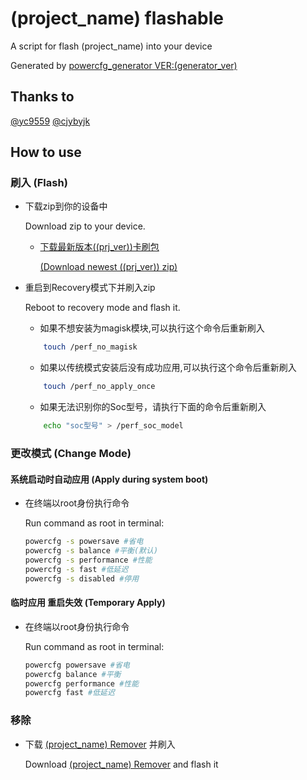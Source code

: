 # (project_name) flashable
A script for flash (project_name) into your device

Generated by [powercfg_generator VER:(generator_ver)](https://github.com/cjybyjk/powercfg_generator)

## Thanks to
[@yc9559](https://github.com/yc9559)
[@cjybyjk](https://github.com/cjybyjk)

## How to use
### 刷入 (Flash)
-   下载zip到你的设备中 

    Download zip to your device.
	- [下载最新版本((prj_ver))卡刷包]((project_id).Installer.(prj_ver).zip) 

		[(Download newest ((prj_ver)) zip)]((project_id).Installer.(prj_ver).zip)
-   重启到Recovery模式下并刷入zip

    Reboot to recovery mode and flash it.
	- 如果不想安装为magisk模块,可以执行这个命令后重新刷入 
	```bash
		touch /perf_no_magisk
	```
	- 如果以传统模式安装后没有成功应用,可以执行这个命令后重新刷入
	```bash
		touch /perf_no_apply_once
	```
	- 如果无法识别你的Soc型号，请执行下面的命令后重新刷入
	```bash
		echo "soc型号" > /perf_soc_model
	```
### 更改模式 (Change Mode)
#### 系统启动时自动应用 (Apply during system boot)
-   在终端以root身份执行命令

	Run command as root in terminal:
	```bash
	powercfg -s powersave #省电
	powercfg -s balance #平衡(默认)
	powercfg -s performance #性能
	powercfg -s fast #低延迟
	powercfg -s disabled #停用
	```

#### 临时应用 重启失效 (Temporary Apply)
-   在终端以root身份执行命令

    Run command as root in terminal: 
    ```bash
	powercfg powersave #省电
	powercfg balance #平衡
	powercfg performance #性能
	powercfg fast #低延迟
    ```

### 移除
-	下载 [(project_name) Remover]((project_name).Remover.zip) 并刷入

	Download [(project_name) Remover]((project_name).Remover.zip) and flash it

